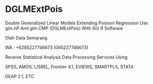 # DGLMExtPois
Double Generalized Linear Models Extending Poisson Regression Use glm.hP And glm.CMP (DGLMExtPois) With (In) R Software

Olah Data Semarang

WA : +6285227746673 (085227746673)

Receive Statistical Analysis Data Processing Services Using

SPSS, AMOS, LISREL, Frontier 4.1, EVIEWS, SMARTPLS, STATA

DEAP 2.1, ETC
